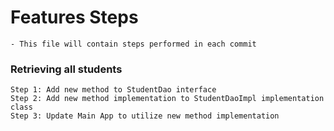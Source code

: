 # Features Steps

	- This file will contain steps performed in each commit

### Retrieving all students

	Step 1: Add new method to StudentDao interface
	Step 2: Add new method implementation to StudentDaoImpl implementation class 
	Step 3: Update Main App to utilize new method implementation
	